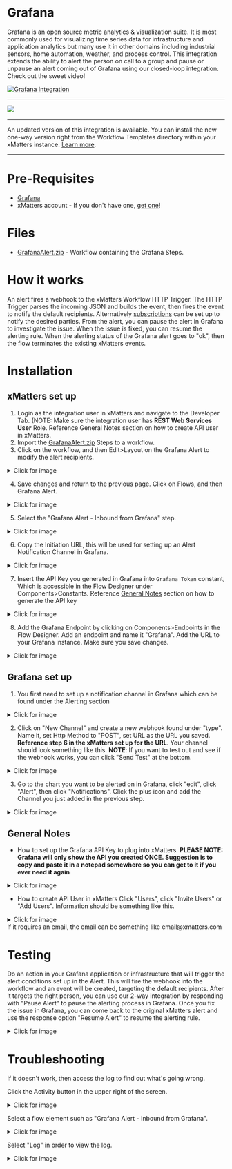 # Grafana
Grafana is an open source metric analytics & visualization suite. It is most commonly used for visualizing time series data for infrastructure and application analytics but many use it in other domains including industrial sensors, home automation, weather, and process control. This integration extends the ability to alert the person on call to a group and pause or unpause an alert coming out of Grafana using our closed-loop integration. Check out the sweet video!


[![Grafana Integration](https://img.youtube.com/vi/Dj2sEaZzXi0/0.jpg)](https://www.youtube.com/watch?v=Dj2sEaZzXi0&feature=youtu.be)

---------

<kbd>
  <img src="https://github.com/xmatters/xMatters-Labs/raw/master/media/disclaimer.png">
</kbd>

---------

An updated version of this integration is available. You can install the new one-way version right from the Workflow Templates directory within your xMatters instance. [Learn more](http://help.xmatters.com/integrations/#cshid=Grafana).

---------

# Pre-Requisites
* [Grafana](https://grafana.com/)
* xMatters account - If you don't have one, [get one](https://www.xmatters.com)!

# Files
* [GrafanaAlert.zip](GrafanaAlert.zip) - Workflow containing the Grafana Steps. 

# How it works
An alert fires a webhook to the xMatters Workflow HTTP Trigger. The HTTP Trigger parses the incoming JSON and builds the event, then fires the event to notify the default recipients. Alternatively [subscriptions](http://help.xmatters.com/OnDemand/userguide/receivingalerts/subscriptions/howtousesubscriptions.htm) can be set up to notify the desired parties. From the alert, you can pause the alert in Grafana to investigate the issue. When the issue is fixed, you can resume the alerting rule. When the alerting status of the Grafana alert goes to "ok", then the flow terminates the existing xMatters events.

# Installation

## xMatters set up
1. Login as the integration user in xMatters and navigate to the Developer Tab. (NOTE: Make sure the integration user has **REST Web Services User** Role. Reference General Notes section on how to create API user in xMatters.
2. Import the [GrafanaAlert.zip](GrafanaAlert.zip) Steps to a workflow.
3. Click on the workflow, and then Edit>Layout on the Grafana Alert to modify the alert recipients.
<details>
  <summary>Click for image</summary>
  <img src="media/GrafanaGroup.png" height=300 />
</details>

4. Save changes and return to the previous page. Click on Flows, and then Grafana Alert.
<details>
  <summary>Click for image</summary>
  <img src="media/FlowDesigner.png" height=300 />
</details>

5. Select the "Grafana Alert - Inbound from Grafana" step.
<details>
  <summary>Click for image</summary>
  <img src="media/StepLocation.png" height=300 />
</details>

6. Copy the Initiation URL, this will be used for setting up an Alert Notification Channel in Grafana.
<details>
  <summary>Click for image</summary>
  <img src="media/InitiationURL.png" height=300 />
</details>

7. Insert the API Key you generated in Grafana into `Grafana Token` constant, Which is accessible in the Flow Designer under Components>Constants. Reference [General Notes](#general-notes) section on how to generate the API key 
<details>
  <summary>Click for image</summary>
  <img src="media/GrafanaTokenConstant.png" height=300 />
</details>


8. Add the Grafana Endpoint by clicking on Components>Endpoints in the Flow Designer. Add an endpoint and name it "Grafana". Add the URL to your Grafana instance. Make sure you save changes. 
<details>
  <summary>Click for image</summary>
  <img src="media/GrafanaEndPoint.png" height=300 />
</details>

## Grafana set up
1. You first need to set up a notification channel in Grafana which can be found under the Alerting section
<details>
  <summary>Click for image</summary>
  <img src="media/CreateNotificationChannel.png" height=400 />
</details>


2. Click on "New Channel" and create a new webhook found under "type". Name it, set Http Method to "POST", set URL as the URL you saved. **Reference step 6 in the xMatters set up for the URL**. Your channel should look something like this. **NOTE**: If you want to test out and see if the webhook works, you can click "Send Test" at the bottom.
<details>
  <summary>Click for image</summary>
  <img src="media/GrafanaChannel.png" height=400 />
</details>


3. Go to the chart you want to be alerted on in Grafana, click "edit", click "Alert", then click "Notifications". Click the plus icon and add the Channel you just added in the previous step.
<details>
  <summary>Click for image</summary>
  <img src="media/AlertSectionGrafana.png" height=400 />
</details>


## General Notes
* How to set up the Grafana API Key to plug into xMatters. **PLEASE NOTE: Grafana will only show the API you created ONCE. Suggestion is to copy and paste it in a notepad somewhere so you can get to it if you ever need it again**
<details>
  <summary>Click for image</summary>
  <img src="media/APIKeysGrafana.png" height=400 />
</details>

* How to create API User in xMatters
Click "Users", click "Invite Users" or "Add Users". Information should be something like this.
<details>
  <summary>Click for image</summary>
  <img src="media/RESTAPIUser.png" height=500 />
</details> 
If it requires an email, the email can be something like email@xmatters.com 

# Testing
Do an action in your Grafana application or infrastructure that will trigger the alert conditions set up in the Alert. This will fire the webhook into the workflow and an event will be created, targeting the default recipients. After it targets the right person, you can use our 2-way integration by responding with "Pause Alert" to pause the alerting process in Grafana. Once you fix the issue in Grafana, you can come back to the original xMatters alert and use the response option "Resume Alert" to resume the alerting rule.

<details>
  <summary>Click for image</summary>
  <img src="media/GrafanaAlert1.png" height=500 />
</details>

# Troubleshooting
If it doesn't work, then access the log to find out what's going wrong.

Click the Activity button in the upper right of the screen.

<details>
  <summary>Click for image</summary>
  <img src="media/Activity.png" height=400 />
</details>

Select a flow element such as "Grafana Alert - Inbound from Grafana".

<details>
  <summary>Click for image</summary>
  <img src="media/ActivityAlert.png" height=400 />
</details>

Select "Log" in order to view the log.

<details>
  <summary>Click for image</summary>
  <img src="media/ActivityLog.png" height=400 />
</details>
